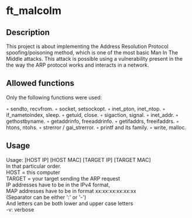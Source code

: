 # ft_malcolm

## Description

This project is about implementing the Address Resolution
Protocol spoofing/poisoning method, which is one of the most basic Man In The Middle
attacks. This attack is possible using a vulnerability present in the the way the ARP
protocol works and interacts in a network.

## Allowed functions

Only the following functions were used:

◦ sendto, recvfrom.
◦ socket, setsockopt.
◦ inet_pton, inet_ntop.
◦ if_nametoindex, sleep.
◦ getuid, close.
◦ sigaction, signal.
◦ inet_addr.
◦ gethostbyname.
◦ getaddrinfo, freeaddrinfo.
◦ getifaddrs, freeifaddrs.
◦ htons, ntohs.
◦ strerror / gai_strerror.
◦ printf and its family.
◦ write, malloc.

## Usage

Usage: [HOST IP] [HOST MAC] [TARGET IP] [TARGET MAC]<br />
In that particular order.<br />
HOST = this computer<br />
TARGET = your target sending the ARP request<br />
IP addresses have to be in the IPv4 format,<br />
MAP addresses have to be in format xx:xx:xx:xx:xx:xx<br />
(Separator can be either ':' or '-')<br />
And letters can be both lower and upper case letters<br />
-v: verbose